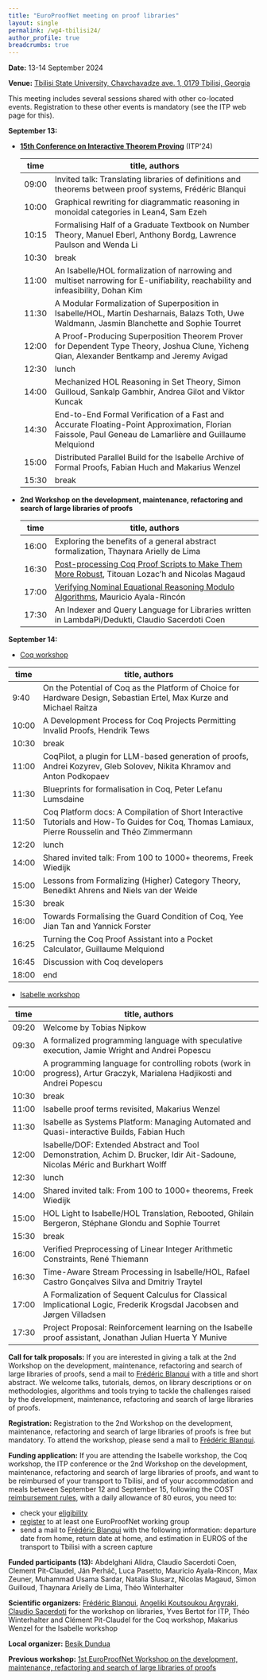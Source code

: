 ```yaml
---
title: "EuroProofNet meeting on proof libraries"
layout: single
permalink: /wg4-tbilisi24/
author_profile: true
breadcrumbs: true
---
```


**Date:** 13-14 September 2024

**Venue:** [Tbilisi State University, Chavchavadze ave. 1, 0179 Tbilisi, Georgia](https://www.viam.science.tsu.ge/itp2024/venue)

This meeting includes several sessions shared with other co-located events. Registration to these other events is mandatory (see the ITP web page for this).

**September 13:**

- **[15th Conference on Interactive Theorem Proving](https://www.viam.science.tsu.ge/itp2024/)** (ITP'24)

  |time|title, authors|
  |--|--|  
  |09:00|Invited talk: Translating libraries of definitions and theorems between proof systems, Frédéric Blanqui|
  |10:00|Graphical rewriting for diagrammatic reasoning in monoidal categories in Lean4, Sam Ezeh|
  |10:15|Formalising Half of a Graduate Textbook on Number Theory, Manuel Eberl, Anthony Bordg, Lawrence Paulson and Wenda Li|
  |10:30|break|
  |11:00|An Isabelle/HOL formalization of narrowing and multiset narrowing for E-unifiability,  reachability and infeasibility, Dohan Kim|
  |11:30|A Modular Formalization of Superposition in Isabelle/HOL, Martin Desharnais, Balazs Toth, Uwe Waldmann, Jasmin Blanchette and Sophie Tourret|
  |12:00|A Proof-Producing Superposition Theorem Prover for Dependent Type Theory, Joshua Clune, Yicheng Qian, Alexander Bentkamp and Jeremy Avigad|
  |12:30|lunch|
  |14:00|Mechanized HOL Reasoning in Set Theory, Simon Guilloud, Sankalp Gambhir, Andrea Gilot and Viktor Kuncak|
  |14:30|End-to-End Formal Verification of a Fast and Accurate Floating-Point Approximation, Florian Faissole, Paul Geneau de Lamarlière and Guillaume Melquiond|
  |15:00|Distributed Parallel Build for the Isabelle Archive of Formal Proofs, Fabian Huch and Makarius Wenzel|
  |15:30|break|

- **2nd Workshop on the development, maintenance, refactoring and search of large libraries of proofs**

  |time|title, authors|
  |--|--|  
  |16:00|Exploring the benefits of a general abstract formalization, Thaynara Arielly de Lima|
  |16:30|[Post-processing Coq Proof Scripts to Make Them More Robust](magaud.pdf), Titouan Lozac’h and Nicolas Magaud|
  |17:00|[Verifying Nominal Equational Reasoning Modulo Algorithms](ayala.pdf), Mauricio Ayala-Rincón|
  |17:30|An Indexer and Query Language for Libraries written in LambdaPi/Dedukti, Claudio Sacerdoti Coen|

<!--Post-processing Coq Proof Scripts to Make Them More Robust, Titouan Lozac’h and Nicolas Magaud: Proof assistants like Coq are increasingly popular to help mathematicians carry out proofs of the results they conjecture. However, formal proofs remain highly technical and are especially difficult to reuse. In this paper, we present a framework to carry out a posteriori script transformations. These transformations are meant to be applied as an automated post-processing step, once the proof has been completed. We implemented two transformations so far:  the first one takes an arbitrary large proof script and produces an equivalent single-line proof script, which can be executed by Coq in one single step. 
The second example implements the converse operation, fully expanding a proof script into atomic proof steps. Other applications can be envisioned : removing all named hypotheses, increasing automation, removing some pre-defined proof patterns, etc. We apply our tool to various Coq proof scripts, including rather large ones from the GeoCoq library.-->

<!--Verifying Nominal Equational Reasoning Modulo Algorithms, Mauricio Ayala-Rincón: The PVS library on nominal equational reasoning includes
formalizations of syntactic unification and the formalization of the
long-standing Stikel(-Fages) AC-unification algorithm. Our research on
nominal equational reasoning has uncovered significant disparities
compared to the first-order unification approach. Specifically, it has
highlighted differences in the unification type of nominal unification
modulo regarding first-order standard unification. The talk will
deeply delve into the mechanization of various unification algorithms
in the PVS nominal library, focusing on nominal equality-check,
matching, and unification modulo associativity and commutativity, in
order to emphasize the observed differences, address pertinent
questions, and present the current progress on the mechanization of
anti-unification modulo algorithms.-->

<!--Exploring the benefits of a general abstract formalization, Thaynara Arielly de Lima: One of the main challenges in formal methods is the reuse of formal
proofs in several contexts.  With this in mind, the recent PVS
developments regarding abstract algebra have been mechanized as
generally as possible, allowing their application to different
algebraic structures. For example, recently, a Euclidean gcd algorithm
for Euclidean domains was specified in PVS and its correctness was
formalized. Thus verifying that the rings of integers and the Gaussian
integers are Euclidean domains provides a straightforward manner to
infer the correctness of this algorithm for both structures.  Another
example concerns quaternions. It is well known that Hamilton's
quaternions mimic any 3D rotation.  However, specifying quaternion
structures using any arbitrary field as a parameter allows not only
the verification of the completeness of three-dimensional rotations
but also a simple specification of Hurwitz quaternions, which can be
used to give an alternative proof of the well-known Lagrange's
four-square theorem.  This talk will discuss the main recent
developments of the PVS theory algebra, highlighting the benefits of
its general abstract discipline of formalization by exploring as a
case study the use of Hurwitz Rings, the First Isomorphism Theorem for
rings and the characterization of algebraic properties that lead to
constructing quaternions as division rings to establish Lagrange's
four-square theorem.-->

<!--An Indexer and Query Language for Libraries written in
LambdaPi/Dedukti, Claudio Sacerdoti Coen: The libraries exported from
various mathematical tools to Dedukti/LambdaPi poses peculiar
challenges to indexing and retrieval. In particular the libraries are
heterogeneous because "the same" statements and definitions can be
encoded in different ways according to the encoding of the logic they
are written in. Moreover the same statement can appear in various
forms because of user defined rewriting rules. We will present an
indexing tool and query language integrated in LambdaPi that addresses
the previous challenges and also allows limited search up-to
alignments. -->

**September 14:**

  - [Coq workshop](https://coq-workshop.gitlab.io/2024/)
  
  |time|title, authors|
  |--|--|  
  |9:40|On the Potential of Coq as the Platform of Choice for Hardware Design, Sebastian Ertel, Max Kurze and Michael Raitza|
  |10:00|A Development Process for Coq Projects Permitting Invalid Proofs, Hendrik Tews|
  |10:30|break|
  |11:00|CoqPilot, a plugin for LLM-based generation of proofs, Andrei Kozyrev, Gleb Solovev, Nikita Khramov and Anton Podkopaev|
  |11:30|Blueprints for formalisation in Coq, Peter Lefanu Lumsdaine|
  |11:50|Coq Platform docs: A Compilation of Short Interactive Tutorials and How-To Guides for Coq, Thomas Lamiaux, Pierre Rousselin and Théo Zimmermann|
  |12:20|lunch|
  |14:00|Shared invited talk: From 100 to 1000+ theorems, Freek Wiedijk|
  |15:00|Lessons from Formalizing (Higher) Category Theory, Benedikt Ahrens and Niels van der Weide|
  |15:30|break|
  |16:00|Towards Formalising the Guard Condition of Coq, Yee Jian Tan and Yannick Forster|
  |16:25|Turning the Coq Proof Assistant into a Pocket Calculator, Guillaume Melquiond|
  |16:45|Discussion with Coq developers|
  |18:00|end|

  - [Isabelle workshop](https://sketis.net/isabelle/isabelle-workshop-2024)

  |time|title, authors|
  |--|--|
  |09:20|Welcome by Tobias Nipkow|
  |09:30|A formalized programming language with speculative execution, Jamie Wright and Andrei Popescu|
  |10:00|A programming language for controlling robots (work in progress), Artur Graczyk, Marialena Hadjikosti and Andrei Popescu|
  |10:30|break|
  |11:00|Isabelle proof terms revisited, Makarius Wenzel|
  |11:30|Isabelle as Systems Platform: Managing Automated and Quasi-interactive Builds, Fabian Huch|
  |12:00|Isabelle/DOF: Extended Abstract and Tool Demonstration, Achim D. Brucker, Idir Ait-Sadoune, Nicolas Méric and Burkhart Wolff|
  |12:30|lunch|
  |14:00|Shared invited talk: From 100 to 1000+ theorems, Freek Wiedijk|
  |15:00|HOL Light to Isabelle/HOL Translation, Rebooted, Ghilain Bergeron, Stéphane Glondu and Sophie Tourret|
  |15:30|break|
  |16:00|Verified Preprocessing of Linear Integer Arithmetic Constraints, René Thiemann|
  |16:30|Time-Aware Stream Processing in Isabelle/HOL, Rafael Castro Gonçalves Silva and Dmitriy Traytel|
  |17:00|A Formalization of Sequent Calculus for Classical Implicational Logic, Frederik Krogsdal Jacobsen and Jørgen Villadsen|
  |17:30|Project Proposal: Reinforcement learning on the Isabelle proof assistant, Jonathan Julian Huerta Y Munive|

**Call for talk proposals:** If you are interested in giving a talk at
the 2nd Workshop on the development, maintenance, refactoring and
search of large libraries of proofs, send a mail to [Frédéric
Blanqui](https://blanqui.gitlabpages.inria.fr/) with a title and short
abstract. We welcome talks, tutorials, demos, on library descriptions
or on methodologies, algorithms and tools trying to tackle the
challenges raised by the development, maintenance, refactoring and
search of large libraries of proofs.

**Registration:** Registration to the 2nd Workshop on the development, maintenance, refactoring and search of large libraries of proofs is free but mandatory. To attend the workshop, please send a mail to [Frédéric Blanqui](https://blanqui.gitlabpages.inria.fr/).

**Funding application:** If you are attending the Isabelle workshop, the Coq workshop, the ITP conference or the 2nd Workshop on the development, maintenance, refactoring and search of large libraries of proofs, and want to be reimbursed of your transport to Tbilisi, and of your accommodation and meals between September 12 and September 15, following the COST [reimbursement rules](https://europroofnet.github.io/reimbursement-rules/), with a daily allowance of 80 euros, you need to:
- check your [eligibility](https://europroofnet.github.io/eligibility)
- [register](https://e-services.cost.eu/action/CA20111/working-groups/apply) to at least one EuroProofNet working group
- send a mail to [Frédéric Blanqui](https://blanqui.gitlabpages.inria.fr/) with the following information: departure date from home, return date at home, and estimation in EUROS of the transport to Tbilisi with a screen capture

**Funded participants (13):** Abdelghani Alidra, Claudio Sacerdoti Coen, Clement Pit-Claudel, Ján Perháč, Luca Pasetto, Mauricio Ayala-Rincon, Max Zeuner, Muhammad Usama Sardar, Natalia Slusarz, Nicolas Magaud, Simon Guilloud, Thaynara Arielly de Lima, Théo Winterhalter

<!--Priority will be given to people giving a talk, people living in inclusive target countries (Albania, Armenia, Bosnia and Herzegovina, Bulgaria, Croatia, Cyprus, Czech Republic, Estonia, Georgia, Greece, Hungary, Latvia, Lithuania, Malta, Moldova, Montenegro, North Macedonia, Poland, Portugal, Romania, Serbia, Slovakia, Slovenia, Turkey and Ukraine), young researchers (<= 40) and women.-->

**Scientific organizers:** [Frédéric Blanqui](https://blanqui.gitlabpages.inria.fr/), [Angeliki Koutsoukou Argyraki](https://www.cl.cam.ac.uk/~ak2110/), [Claudio Sacerdoti](http://www.cs.unibo.it/~sacerdot/) for the workshop on libraries, Yves Bertot for ITP, Théo Winterhalter and Clément Pit-Claudel for the Coq workshop, Makarius Wenzel for the Isabelle workshop

**Local organizer:** [Besik Dundua](https://cte.ibsu.edu.ge/en/besik-dundua/)

**Previous workshop:** [1st EuroProofNet Workshop on the development, maintenance, refactoring and search of large libraries of proofs](../wg4-meeting1)
